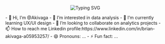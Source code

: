 <p align="center">
  <img src="https://readme-typing-svg.herokuapp.com?font=Fira+Code&size=22&pause=1000&color=F75C7E&center=true&vCenter=true&width=500&lines=%F0%9F%9A%80+Data+Analyst+|+%F0%9F%92%BB+Front-End+Developer" alt="Typing SVG" />
</p>  
- 👋 Hi, I’m @Akivaga
- 👀 I’m interested in data analysis
- 🌱 I’m currently learning UX/UI design
- 💞️ I’m looking to collaborate on analytics projects
- 📫 How to reach me Linkedin profile:https://www.linkedin.com/in/brian-akivaga-a05953257/
- 😄 Pronouns: ...
- ⚡ Fun fact: ...

<!---
Akivaga/Akivaga is a ✨ special ✨ repository because its `README.md` (this file) appears on your GitHub profile.
You can click the Preview link to take a look at your changes.
--->
